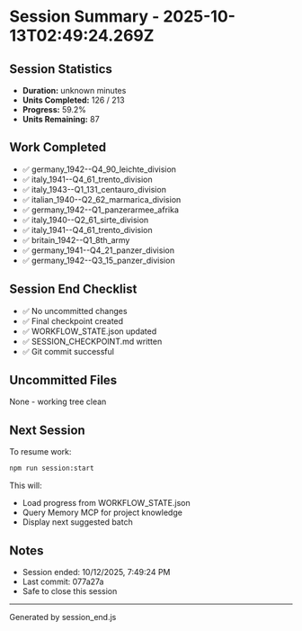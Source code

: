 # Session Summary - 2025-10-13T02:49:24.269Z

## Session Statistics

- **Duration:** unknown minutes
- **Units Completed:** 126 / 213
- **Progress:** 59.2%
- **Units Remaining:** 87

## Work Completed

- ✅ germany_1942--Q4_90_leichte_division
- ✅ italy_1941--Q4_61_trento_division
- ✅ italy_1943--Q1_131_centauro_division
- ✅ italian_1940--Q2_62_marmarica_division
- ✅ germany_1942--Q1_panzerarmee_afrika
- ✅ italy_1940--Q2_61_sirte_division
- ✅ italy_1941--Q4_61_trento_division
- ✅ britain_1942--Q1_8th_army
- ✅ germany_1941--Q4_21_panzer_division
- ✅ germany_1942--Q3_15_panzer_division

## Session End Checklist

- ✅ No uncommitted changes
- ✅ Final checkpoint created
- ✅ WORKFLOW_STATE.json updated
- ✅ SESSION_CHECKPOINT.md written
- ✅ Git commit successful

## Uncommitted Files

None - working tree clean

## Next Session

To resume work:

```bash
npm run session:start
```

This will:
- Load progress from WORKFLOW_STATE.json
- Query Memory MCP for project knowledge
- Display next suggested batch

## Notes

- Session ended: 10/12/2025, 7:49:24 PM
- Last commit: 077a27a
- Safe to close this session

---

Generated by session_end.js
